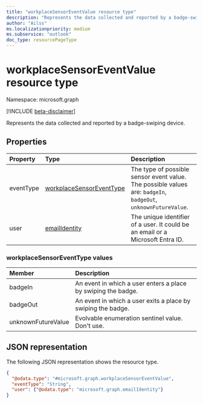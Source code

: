 ```yaml
---
title: "workplaceSensorEventValue resource type"
description: "Represents the data collected and reported by a badge-swiping device."
author: "Ailss"
ms.localizationpriority: medium
ms.subservice: "outlook"
doc_type: resourcePageType
---
```


# workplaceSensorEventValue resource type

Namespace: microsoft.graph

[!INCLUDE [beta-disclaimer](../../includes/beta-disclaimer.md)]

Represents the data collected and reported by a badge-swiping device.

## Properties

| Property                   | Type    | Description                                                    |
|:---------------------------|:--------|:---------------------------------------------------------------|
| eventType | [workplaceSensorEventType](../resources/workplacesensoreventvalue.md#workplacesensoreventtype-values) | The type of possible sensor event value. The possible values are: `badgeIn`, `badgeOut`, `unknownFutureValue`.  |
| user | [emailIdentity](../resources/emailidentity.md) | The unique identifier of a user. It could be an email or a Microsoft Entra ID. |

### workplaceSensorEventType values
| Member             | Description                                                                                                                                                                                        |
|:-------------------|:---------------------------------------------------------------------------------------------------------------------------------------------------------------------------------------------------|
| badgeIn          | An event in which a user enters a place by swiping the badge. |
| badgeOut        | An event in which a user exits a place by swiping the badge. |
| unknownFutureValue | Evolvable enumeration sentinel value. Don't use. |
## JSON representation
The following JSON representation shows the resource type.

<!-- {
  "blockType": "resource",
  "@odata.type": "microsoft.graph.workplaceSensorEventValue"
}-->
```json
{
  "@odata.type": "#microsoft.graph.workplaceSensorEventValue",
  "eventType": "String",
  "user": {"@odata.type": "microsoft.graph.emailIdentity"}
}
```